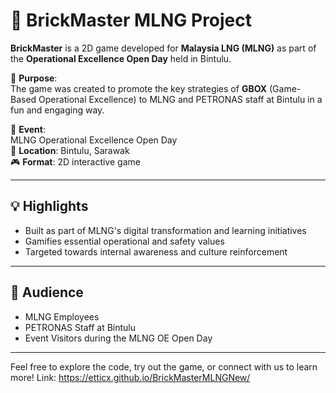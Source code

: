 # 🧱 BrickMaster MLNG Project

**BrickMaster** is a 2D game developed for **Malaysia LNG (MLNG)** as part of the **Operational Excellence Open Day** held in Bintulu.

🎯 **Purpose**:  
The game was created to promote the key strategies of **GBOX** (Game-Based Operational Excellence) to MLNG and PETRONAS staff at Bintulu in a fun and engaging way.

📍 **Event**:  
MLNG Operational Excellence Open Day  
📍 **Location**: Bintulu, Sarawak  
🎮 **Format**: 2D interactive game

---

## 💡 Highlights

- Built as part of MLNG's digital transformation and learning initiatives
- Gamifies essential operational and safety values
- Targeted towards internal awareness and culture reinforcement

---

## 👥 Audience

- MLNG Employees  
- PETRONAS Staff at Bintulu  
- Event Visitors during the MLNG OE Open Day

---

Feel free to explore the code, try out the game, or connect with us to learn more!
Link: https://etticx.github.io/BrickMasterMLNGNew/
